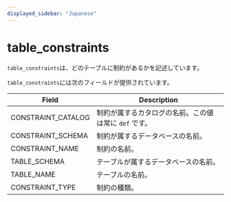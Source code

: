 ```yaml
---
displayed_sidebar: "Japanese"
---
```


# table_constraints

`table_constraints`は、どのテーブルに制約があるかを記述しています。

`table_constraints`には次のフィールドが提供されています。

| **Field**          | **Description**                                              |
| ------------------ | ------------------------------------------------------------ |
| CONSTRAINT_CATALOG | 制約が属するカタログの名前。この値は常に `def` です。        |
| CONSTRAINT_SCHEMA  | 制約が属するデータベースの名前。                             |
| CONSTRAINT_NAME    | 制約の名前。                                                 |
| TABLE_SCHEMA       | テーブルが属するデータベースの名前。                         |
| TABLE_NAME         | テーブルの名前。                                              |
| CONSTRAINT_TYPE    | 制約の種類。                                                 |